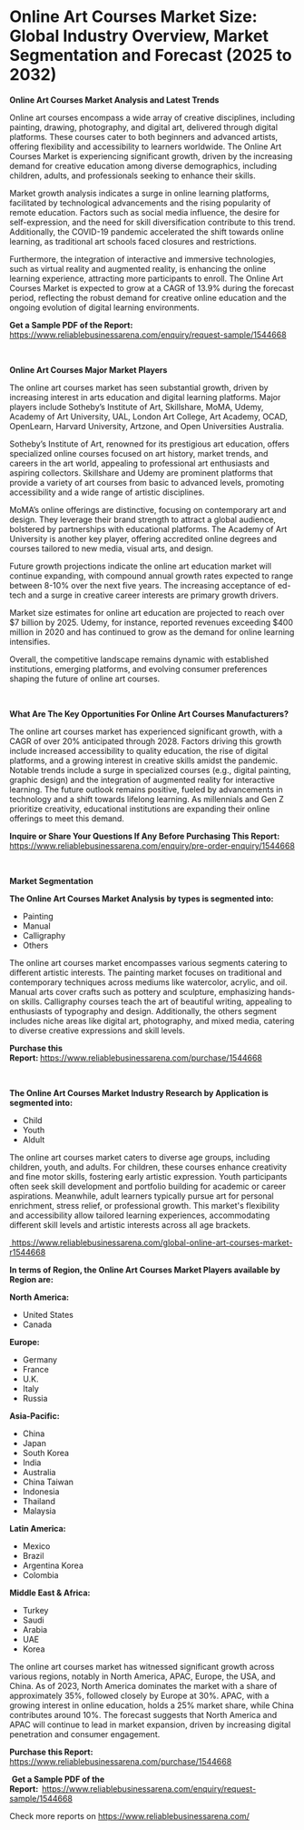 <p><h1>Online Art Courses Market Size: Global Industry Overview, Market Segmentation and Forecast (2025 to 2032)</h1></p><p><strong>Online Art Courses Market Analysis and Latest Trends</strong></p>
<p><p>Online art courses encompass a wide array of creative disciplines, including painting, drawing, photography, and digital art, delivered through digital platforms. These courses cater to both beginners and advanced artists, offering flexibility and accessibility to learners worldwide. The Online Art Courses Market is experiencing significant growth, driven by the increasing demand for creative education among diverse demographics, including children, adults, and professionals seeking to enhance their skills.</p><p>Market growth analysis indicates a surge in online learning platforms, facilitated by technological advancements and the rising popularity of remote education. Factors such as social media influence, the desire for self-expression, and the need for skill diversification contribute to this trend. Additionally, the COVID-19 pandemic accelerated the shift towards online learning, as traditional art schools faced closures and restrictions. </p><p>Furthermore, the integration of interactive and immersive technologies, such as virtual reality and augmented reality, is enhancing the online learning experience, attracting more participants to enroll. The Online Art Courses Market is expected to grow at a CAGR of 13.9% during the forecast period, reflecting the robust demand for creative online education and the ongoing evolution of digital learning environments.</p></p>
<p><strong>Get a Sample PDF of the Report:&nbsp;</strong> <a href="https://www.reliablebusinessarena.com/enquiry/request-sample/1544668?utm_campaign=2476&utm_medium=2&utm_source=Github&utm_content=ia&utm_term=09032025&utm_id=online-art-courses">https://www.reliablebusinessarena.com/enquiry/request-sample/1544668</a></p>
<p>&nbsp;</p>
<p><strong>Online Art Courses Major Market Players</strong></p>
<p><p>The online art courses market has seen substantial growth, driven by increasing interest in arts education and digital learning platforms. Major players include Sotheby’s Institute of Art, Skillshare, MoMA, Udemy, Academy of Art University, UAL, London Art College, Art Academy, OCAD, OpenLearn, Harvard University, Artzone, and Open Universities Australia.</p><p>Sotheby’s Institute of Art, renowned for its prestigious art education, offers specialized online courses focused on art history, market trends, and careers in the art world, appealing to professional art enthusiasts and aspiring collectors. Skillshare and Udemy are prominent platforms that provide a variety of art courses from basic to advanced levels, promoting accessibility and a wide range of artistic disciplines.</p><p>MoMA’s online offerings are distinctive, focusing on contemporary art and design. They leverage their brand strength to attract a global audience, bolstered by partnerships with educational platforms. The Academy of Art University is another key player, offering accredited online degrees and courses tailored to new media, visual arts, and design.</p><p>Future growth projections indicate the online art education market will continue expanding, with compound annual growth rates expected to range between 8-10% over the next five years. The increasing acceptance of ed-tech and a surge in creative career interests are primary growth drivers.</p><p>Market size estimates for online art education are projected to reach over $7 billion by 2025. Udemy, for instance, reported revenues exceeding $400 million in 2020 and has continued to grow as the demand for online learning intensifies.</p><p>Overall, the competitive landscape remains dynamic with established institutions, emerging platforms, and evolving consumer preferences shaping the future of online art courses.</p></p>
<p>&nbsp;</p>
<p><strong>What Are The Key Opportunities For Online Art Courses Manufacturers?</strong></p>
<p><p>The online art courses market has experienced significant growth, with a CAGR of over 20% anticipated through 2028. Factors driving this growth include increased accessibility to quality education, the rise of digital platforms, and a growing interest in creative skills amidst the pandemic. Notable trends include a surge in specialized courses (e.g., digital painting, graphic design) and the integration of augmented reality for interactive learning. The future outlook remains positive, fueled by advancements in technology and a shift towards lifelong learning. As millennials and Gen Z prioritize creativity, educational institutions are expanding their online offerings to meet this demand.</p></p>
<p><strong>Inquire or Share Your Questions If Any Before Purchasing This Report:</strong> <a href="https://www.reliablebusinessarena.com/enquiry/pre-order-enquiry/1544668?utm_campaign=2476&utm_medium=2&utm_source=Github&utm_content=ia&utm_term=09032025&utm_id=online-art-courses">https://www.reliablebusinessarena.com/enquiry/pre-order-enquiry/1544668</a></p>
<p>&nbsp;</p>
<p><strong>Market Segmentation</strong></p>
<p><strong>The Online Art Courses Market Analysis by types is segmented into:</strong></p>
<p><ul><li>Painting</li><li>Manual</li><li>Calligraphy</li><li>Others</li></ul></p>
<p><p>The online art courses market encompasses various segments catering to different artistic interests. The painting market focuses on traditional and contemporary techniques across mediums like watercolor, acrylic, and oil. Manual arts cover crafts such as pottery and sculpture, emphasizing hands-on skills. Calligraphy courses teach the art of beautiful writing, appealing to enthusiasts of typography and design. Additionally, the others segment includes niche areas like digital art, photography, and mixed media, catering to diverse creative expressions and skill levels.</p></p>
<p><strong>Purchase this Report:&nbsp;</strong><a href="https://www.reliablebusinessarena.com/purchase/1544668?utm_campaign=2476&utm_medium=2&utm_source=Github&utm_content=ia&utm_term=09032025&utm_id=online-art-courses">https://www.reliablebusinessarena.com/purchase/1544668</a></p>
<p>&nbsp;</p>
<p><strong>The Online Art Courses Market Industry Research by Application is segmented into:</strong></p>
<p><ul><li>Child</li><li>Youth</li><li>Aldult</li></ul></p>
<p><p>The online art courses market caters to diverse age groups, including children, youth, and adults. For children, these courses enhance creativity and fine motor skills, fostering early artistic expression. Youth participants often seek skill development and portfolio building for academic or career aspirations. Meanwhile, adult learners typically pursue art for personal enrichment, stress relief, or professional growth. This market's flexibility and accessibility allow tailored learning experiences, accommodating different skill levels and artistic interests across all age brackets.</p></p>
<p><a href="https://www.reliablebusinessarena.com/global-online-art-courses-market-r1544668?utm_campaign=2476&utm_medium=2&utm_source=Github&utm_content=ia&utm_term=09032025&utm_id=online-art-courses">&nbsp;https://www.reliablebusinessarena.com/global-online-art-courses-market-r1544668</a></p>
<p><strong>In terms of Region, the Online Art Courses Market Players available by Region are:</strong></p>
<p>
    <p> <strong> North America: </strong>
        <ul>
            <li>United States</li>
            <li>Canada</li>
        </ul>
        </p> 
    <p> <strong> Europe: </strong>
        <ul>
            <li>Germany</li>
            <li>France</li>
            <li>U.K.</li>
            <li>Italy</li>
            <li>Russia</li>
        </ul>
        </p> 
    <p> <strong> Asia-Pacific: </strong>
        <ul>
            <li>China</li>
            <li>Japan</li>
            <li>South Korea</li>
            <li>India</li>
            <li>Australia</li>
            <li>China Taiwan</li>
            <li>Indonesia</li>
            <li>Thailand</li>
            <li>Malaysia</li>
        </ul>
        </p> 
    <p> <strong> Latin America: </strong>
        <ul>
            <li>Mexico</li>
            <li>Brazil</li>
            <li>Argentina Korea</li>
            <li>Colombia</li>
        </ul>
        </p> 
    <p> <strong> Middle East & Africa: </strong>
        <ul>
            <li>Turkey</li>
            <li>Saudi</li>
            <li>Arabia</li>
            <li>UAE</li>
            <li>Korea</li>
        </ul>
    </p>
    </p>
<p><p>The online art courses market has witnessed significant growth across various regions, notably in North America, APAC, Europe, the USA, and China. As of 2023, North America dominates the market with a share of approximately 35%, followed closely by Europe at 30%. APAC, with a growing interest in online education, holds a 25% market share, while China contributes around 10%. The forecast suggests that North America and APAC will continue to lead in market expansion, driven by increasing digital penetration and consumer engagement.</p></p>
<p><strong>Purchase this Report: </strong><a href="https://www.reliablebusinessarena.com/purchase/1544668?utm_campaign=2476&utm_medium=2&utm_source=Github&utm_content=ia&utm_term=09032025&utm_id=online-art-courses">https://www.reliablebusinessarena.com/purchase/1544668</a></p>
<p>&nbsp;<strong>Get a Sample PDF of the Report:&nbsp;&nbsp;</strong><a href="https://www.reliablebusinessarena.com/enquiry/request-sample/1544668?utm_campaign=2476&utm_medium=2&utm_source=Github&utm_content=ia&utm_term=09032025&utm_id=online-art-courses">https://www.reliablebusinessarena.com/enquiry/request-sample/1544668</a></p>
<p><strong></strong></p>
<p>Check more reports on <a href="https://www.reliablebusinessarena.com/?utm_campaign=2476&utm_medium=2&utm_source=Github&utm_content=ia&utm_term=09032025&utm_id=online-art-courses">https://www.reliablebusinessarena.com/</a></p>